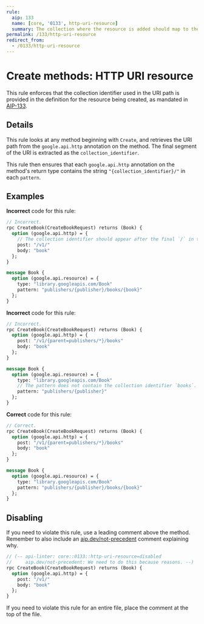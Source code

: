 ```yaml
---
rule:
  aip: 133
  name: [core, '0133', http-uri-resource]
  summary: The collection where the resource is added should map to the URI path.
permalink: /133/http-uri-resource
redirect_from:
  - /0133/http-uri-resource
---
```


# Create methods: HTTP URI resource

This rule enforces that the collection identifier used in the URI path is
provided in the definition for the resource being created, as mandated in
[AIP-133][].

## Details

This rule looks at any method beginning with `Create`, and retrieves the URI
path from the `google.api.http` annotation on the method. The final segment of
the URI is extracted as the `collection_identifier`.

This rule then ensures that each `google.api.http` annotation on the method's
return type contains the string `"{collection_identifier}/"` in each `pattern`.

## Examples

**Incorrect** code for this rule:

```proto
// Incorrect.
rpc CreateBook(CreateBookRequest) returns (Book) {
  option (google.api.http) = {
    // The collection identifier should appear after the final `/` in the URI.
    post: "/v1/"
    body: "book"
  };
}

message Book {
  option (google.api.resource) = {
    type: "library.googleapis.com/Book"
    pattern: "publishers/{publisher}/books/{book}"
  };
}
```

**Incorrect** code for this rule:

```proto
// Incorrect.
rpc CreateBook(CreateBookRequest) returns (Book) {
  option (google.api.http) = {
    post: "/v1/{parent=publishers/*}/books"
    body: "book"
  };
}

message Book {
  option (google.api.resource) = {
    type: "library.googleapis.com/Book"
    // The pattern does not contain the collection identifier `books`.
    pattern: "publishers/{publisher}"
  };
}
```

**Correct** code for this rule:

```proto
// Correct.
rpc CreateBook(CreateBookRequest) returns (Book) {
  option (google.api.http) = {
    post: "/v1/{parent=publishers/*}/books"
    body: "book"
  };
}

message Book {
  option (google.api.resource) = {
    type: "library.googleapis.com/Book"
    pattern: "publishers/{publisher}/books/{book}"
  };
}
```

## Disabling

If you need to violate this rule, use a leading comment above the method.
Remember to also include an [aip.dev/not-precedent][] comment explaining why.

```proto
// (-- api-linter: core::0133::http-uri-resource=disabled
//     aip.dev/not-precedent: We need to do this because reasons. --)
rpc CreateBook(CreateBookRequest) returns (Book) {
  option (google.api.http) = {
    post: "/v1/"
    body: "book"
  };
}
```

If you need to violate this rule for an entire file, place the comment at the
top of the file.

[aip-133]: https://aip.dev/133
[aip.dev/not-precedent]: https://aip.dev/not-precedent
